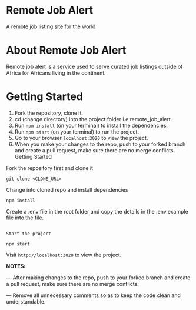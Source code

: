 # Remote Job Alert

A remote job listing site for the world

# About Remote Job Alert

Remote job alert is a service used to serve curated job listings outside of Africa for Africans living in the continent.

# Getting Started

1. Fork the repository, clone it.
2. cd (change directory) into the project folder i.e remote_job_alert.
3. Run `npm install` (on your terminal) to install the dependencies.
4. Run `npm start` (on your terminal) to run the project.
5. Go to your browser `localhost:3020` to view the project.
6. When you make your changes to the repo, push to your forked branch and create a pull request, make sure there are no merge conflicts.
   Getting Started

Fork the repository first and clone it

```
git clone <CLONE_URL>
```

Change into cloned repo and install dependencies

```
npm install
```

Create a .env file in the root folder and copy the details in the .env.example file into the file. 

```

Start the project
```

`npm start`

Visit `http://localhost:3020` to view the project.

**NOTES:**

&mdash; After making changes to the repo, push to your forked branch and create a pull request, make sure there are no merge conflicts.

&mdash; Remove all unnecessary comments so as to keep the code clean and understandable. 